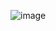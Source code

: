 ![image](https://user-images.githubusercontent.com/37383368/148713057-885e616a-6d6c-46cf-ad5d-c57aa35dab39.png)
